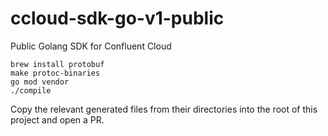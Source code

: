 # ccloud-sdk-go-v1-public

Public Golang SDK for Confluent Cloud

```
brew install protobuf
make protoc-binaries
go mod vendor
./compile
```

Copy the relevant generated files from their directories into the root of this project and open a PR.
